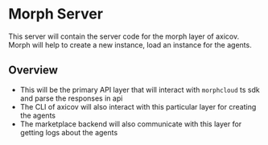 # Morph Server

This server will contain the server code for the morph layer of axicov. Morph will help to create a new instance, load an instance for the agents.

## Overview

- This will be the primary API layer that will interact with `morphcloud` ts sdk and parse the responses in api
- The CLI of axicov will also interact with this particular layer for creating the agents
- The marketplace backend will also communicate with this layer for getting logs about the agents
